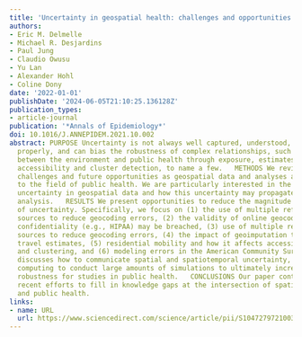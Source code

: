 ```yaml
---
title: 'Uncertainty in geospatial health: challenges and opportunities ahead'
authors:
- Eric M. Delmelle
- Michael R. Desjardins
- Paul Jung
- Claudio Owusu
- Yu Lan
- Alexander Hohl
- Coline Dony
date: '2022-01-01'
publishDate: '2024-06-05T21:10:25.136128Z'
publication_types:
- article-journal
publication: '*Annals of Epidemiology*'
doi: 10.1016/J.ANNEPIDEM.2021.10.002
abstract: PURPOSE Uncertainty is not always well captured, understood, or modeled
  properly, and can bias the robustness of complex relationships, such as the association
  between the environment and public health through exposure, estimates of geographic
  accessibility and cluster detection, to name a few.   METHODS We review current
  challenges and future opportunities as geospatial data and analyses are applied
  to the field of public health. We are particularly interested in the sources of
  uncertainty in geospatial data and how this uncertainty may propagate in spatial
  analysis.   RESULTS We present opportunities to reduce the magnitude and impact
  of uncertainty. Specifically, we focus on (1) the use of multiple reference data
  sources to reduce geocoding errors, (2) the validity of online geocoders and how
  confidentiality (e.g., HIPAA) may be breached, (3) use of multiple reference data
  sources to reduce geocoding errors, (4) the impact of geoimputation techniques on
  travel estimates, (5) residential mobility and how it affects accessibility metrics
  and clustering, and (6) modeling errors in the American Community Survey. Our paper
  discusses how to communicate spatial and spatiotemporal uncertainty, and high-performance
  computing to conduct large amounts of simulations to ultimately increase statistical
  robustness for studies in public health.   CONCLUSIONS Our paper contributes to
  recent efforts to fill in knowledge gaps at the intersection of spatial uncertainty
  and public health.
links:
- name: URL
  url: https://www.sciencedirect.com/science/article/pii/S1047279721003124
---
```

